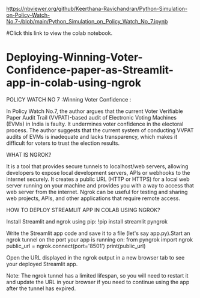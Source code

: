 

https://nbviewer.org/github/Keerthana-Ravichandran/Python-Simulation-on-Policy-Watch-No.7-/blob/main/Python_Simulation_on_Policy_Watch_No_7.ipynb

#Click this link to view the colab notebook.

# Deploying-Winning-Voter-Confidence-paper-as-Streamlit-app-in-colab-using-ngrok

POLICY WATCH NO 7 :Winning Voter Confidence :

In Policy Watch No.7, the author argues that the current Voter Verifiable Paper Audit Trail (VVPAT)-based audit of Electronic Voting Machines (EVMs) in India is faulty.
It undermines voter confidence in the electoral process.
The author suggests that the current system of conducting VVPAT audits of EVMs is inadequate and lacks transparency,
which makes it difficult for voters to trust the election results.

WHAT IS NGROK?

It is a tool that provides secure tunnels to localhost/web servers, allowing developers to expose local development servers, APIs or webhooks to the internet securely. 
It creates a public URL (HTTP or HTTPS) for a local web server running on your machine and provides you with a way to access that web server from the internet. 
Ngrok can be useful for testing and sharing web projects, APIs, and other applications that require remote access.


HOW TO DEPLOY STREAMLIT APP IN COLAB USING NGROK?

Install Streamlit and ngrok using pip:
      !pip install streamlit pyngrok
      
Write the Streamlit app code and save it to a file (let's say app.py).Start an ngrok tunnel on the port your app is running on:
      from pyngrok import ngrok
      public_url = ngrok.connect(port='8501')
      print(public_url)
      
Open the URL displayed in the ngrok output in a new browser tab to see your deployed Streamlit app.

Note: 
The ngrok tunnel has a limited lifespan, so you will need to restart it and update the URL in your browser if you need to continue using the app after the tunnel has expired.


